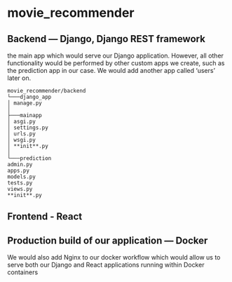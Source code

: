 # movie_recommender

## Backend — Django, Django REST framework

the main app which would serve our Django application. However, all other functionality would be performed by other custom apps we create, such as the prediction app in our case. We would add another app called ‘users’ later on.

```
movie_recommender/backend
└───django_app
│ manage.py
│
├───mainapp
│ asgi.py
│ settings.py
│ urls.py
│ wsgi.py
│ **init**.py
│
└───prediction
admin.py
apps.py
models.py
tests.py
views.py
**init**.py
```

## Frontend - React

## Production build of our application — Docker

We would also add Nginx to our docker workflow which would allow us to serve both our Django and React applications running within Docker containers
